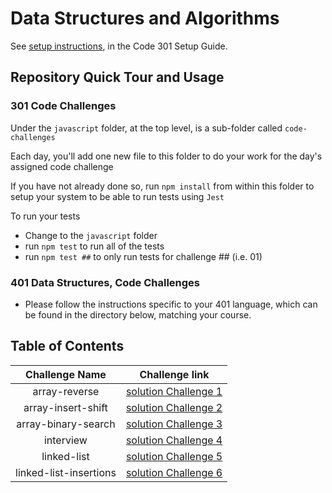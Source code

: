 # Data Structures and Algorithms

See [setup instructions](https://codefellows.github.io/setup-guide/code-301/3-code-challenges), in the Code 301 Setup Guide.

## Repository Quick Tour and Usage

### 301 Code Challenges

Under the `javascript` folder, at the top level, is a sub-folder called `code-challenges`

Each day, you'll add one new file to this folder to do your work for the day's assigned code challenge

If you have not already done so, run `npm install` from within this folder to setup your system to be able to run tests using `Jest`

To run your tests

- Change to the `javascript` folder
- run `npm test` to run all of the tests
- run `npm test ##` to only run tests for challenge ## (i.e. 01)

### 401 Data Structures, Code Challenges

- Please follow the instructions specific to your 401 language, which can be found in the directory below, matching your course.

## Table of Contents

 Challenge Name       |                      Challenge link                                             |
:------------:        | :------------------------------------------------------:                        |
array-reverse         | [solution Challenge 1](./python/code_challenges/array-reverse/README.md)        |
array-insert-shift    | [solution Challenge 2](./python/code_challenges/array-insert-shift/README.md)   |
array-binary-search   | [solution Challenge 3](./python/code_challenges/array-binary-search/README.md)  |
interview   | [solution Challenge 4](./python/code_challenges/interview/README.md)  |
linked-list   | [solution Challenge 5](./python/code_challenges/linked-list/README.md)  |
linked-list-insertions   | [solution Challenge 6](./python/code_challenges/linked-list-insertions/README.md)  |
